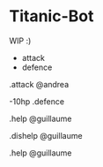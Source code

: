 # Titanic-Bot
WIP :)

- attack 
- defence

.attack @andrea 


-10hp
.defence


.help @guillaume 

.dishelp @guillaume 

.help @guillaume 

    